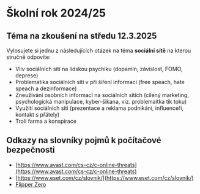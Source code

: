 # Školní rok 2024/25

## Téma na zkoušení na středu 12.3.2025
Vylosujete si jednu z následujících otázek na téma **sociální sítě** na kterou stručně odpovíte:
* Vliv sociálních sítí na lidskou psychiku (dopamin, závislost, FOMO, deprese)
* Problematika sociálních sítí v při šíření informaci (free speach, hate speach a dezinformace)
* Zneužívání osobních informací na sociálních sítích (cílený marketing, psychologická manipulace, kyber-šikana, viz. problemaitka tik toku) 
* Využití sociálních sítí (prezentace a reklama podnikání, influenceři, kontakt s přátely)
* Trolí farma a konspirace

## Odkazy na slovníky pojmů k počítačové bezpečnosti
* [https://www.avast.com/cs-cz/c-online-threats](https://www.avast.com/cs-cz/c-online-threats)
* [https://www.eset.com/cz/slovnik/](https://www.eset.com/cz/slovnik/)
* [Flipper Zero](https://youtu.be/9yFuJD0fo44)
